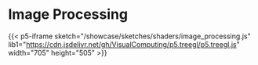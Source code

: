 # Image Processing
{{< p5-iframe sketch="/showcase/sketches/shaders/image_processing.js" lib1="https://cdn.jsdelivr.net/gh/VisualComputing/p5.treegl/p5.treegl.js" width="705" height="505" >}}

